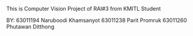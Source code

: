 This is Computer Vision Project of RAI#3 from KMITL Student

BY:
63011194 Naruboodi Khamsanyot 
63011238 Parit Promruk 
63011260 Phutawan Ditthong
